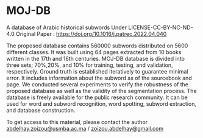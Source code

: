 # MOJ-DB
A database of Arabic historical subwords
Under LICENSE-CC-BY-NC-ND-4.0
Original Paper : https://doi.org/10.1016/j.patrec.2022.04.040

The proposed database contains 560000 subwords distributed on 5600 different classes. It was built using 64 pages extracted from 10 books written in the 17th and 16th centuries. MOJ-DB database is divided into three sets; 70%,20%, and 10% for training, testing, and validation, respectively. Ground truth is established iteratively to guarantee minimal error. It includes information about the subword as of the sourcebook and page. We conducted several experiments to verify the robustness of the proposed database as well as the validity of the segmentation process. The database is freely available for the public research community. It can be used for word and subword recognition, word spotting, subword extraction, and database construction.

To get access to this material, please contact the author
abdelhay.zoizou@usmba.ac.ma / zoizou.abdelhay@gmail.com
